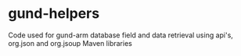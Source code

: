 # gund-helpers
Code used for gund-arm database field and data retrieval using api's, org.json and org.jsoup Maven libraries
